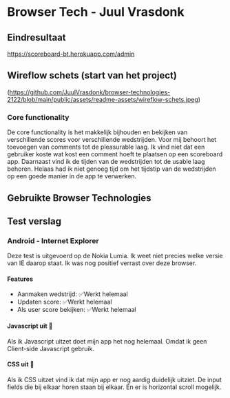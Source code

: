 # Browser Tech - Juul Vrasdonk

## Eindresultaat
https://scoreboard-bt.herokuapp.com/admin

## Wireflow schets (start van het project)

(https://github.com/JuulVrasdonk/browser-technologies-2122/blob/main/public/assets/readme-assets/wireflow-schets.jpeg)
### Core functionality
De core functionality is het makkelijk bijhouden en bekijken van verschillende scores voor verschillende wedstrijden. 
Voor mij behoort het toevoegen van comments tot de pleasurable laag. Ik vind niet dat een gebruiker koste wat kost een comment hoeft
te plaatsen op een scoreboard app. Daarnaast vind ik de tijden van de wedstrijden tot de usable laag behoren. Helaas had ik niet genoeg tijd 
om het tijdstip van de wedstrijden op een goede manier in de app te verwerken.

## Gebruikte Browser Technologies


## Test verslag

### Android - Internet Explorer 
Deze test is uitgevoerd op de Nokia Lumia. Ik weet niet precies welke versie van
IE daarop staat. Ik was nog positief verrast over deze browser. 

#### Features
* Aanmaken wedstrijd: ✅Werkt helemaal
* Updaten score: ✅Werkt helemaal
* Als user score bekijken: ✅Werkt helemaal

#### Javascript uit 📵
Als ik Javascript uitzet doet mijn app het nog helemaal. Omdat ik geen Client-side Javascript gebruik. 

#### CSS uit 🩻
Als ik CSS uitzet vind ik dat mijn app er nog aardig duidelijk uitziet. De input fields die bij elkaar horen
staan bij elkaar. En er is horizontal scroll mogelijk.
